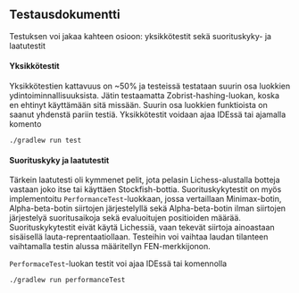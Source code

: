 ## Testausdokumentti

Testuksen voi jakaa kahteen osioon: yksikkötestit sekä suorituskyky- ja laatutestit

#### Yksikkötestit

Yksikkötestien kattavuus on ~50% ja testeissä testataan suurin osa luokkien ydintoiminnallisuuksista. Jätin testaamatta Zobrist-hashing-luokan, koska en ehtinyt käyttämään sitä missään. Suurin osa luokkien funktioista on saanut yhdenstä pariin testiä. Yksikkötestit voidaan ajaa IDEssä tai ajamalla komento 

```
./gradlew run test
```

#### Suorituskyky ja laatutestit

Tärkein laatutesti oli kymmenet pelit, jota pelasin Lichess-alustalla botteja vastaan joko itse tai käyttäen Stockfish-bottia. Suorituskykytestit on myös implementoitu `PerformanceTest`-luokkaan, jossa vertaillaan Minimax-botin, Alpha-beta-botin siirtojen järjestelyllä sekä Alpha-beta-botin ilman siirtojen järjestelyä suoritusaikoja sekä evaluoitujen positioiden määrää. Suorituskykytestit eivät käytä Lichessiä, vaan tekevät siirtoja ainoastaan sisäisellä lauta-reprentaatiollaan. Testeihin voi vaihtaa laudan tilanteen vaihtamalla testin alussa määritellyn FEN-merkkijonon. 

`PerformaceTest`-luokan testit voi ajaa IDEssä tai komennolla

```
./gradlew run performanceTest
```